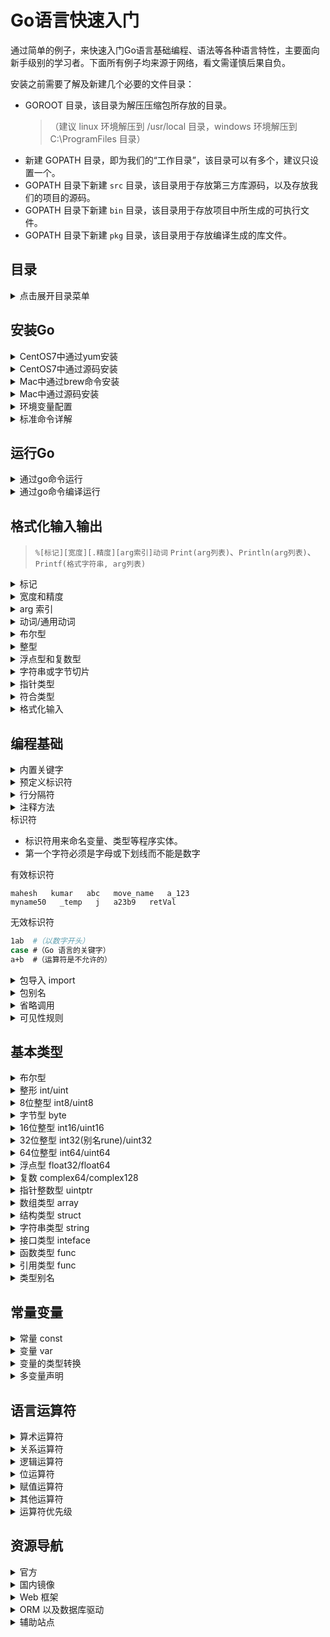Go语言快速入门
===

通过简单的例子，来快速入门Go语言基础编程、语法等各种语言特性，主要面向新手级别的学习者。下面所有例子均来源于网络，看文需谨慎后果自负。

安装之前需要了解及新建几个必要的文件目录：

- GOROOT 目录，该目录为解压压缩包所存放的目录。
    >（建议 linux 环境解压到 /usr/local 目录，windows 环境解压到 C:\ProgramFiles 目录）
- 新建 GOPATH 目录，即为我们的“工作目录”，该目录可以有多个，建议只设置一个。
- GOPATH 目录下新建 `src` 目录，该目录用于存放第三方库源码，以及存放我们的项目的源码。
- GOPATH 目录下新建 `bin` 目录，该目录用于存放项目中所生成的可执行文件。
- GOPATH 目录下新建 `pkg` 目录，该目录用于存放编译生成的库文件。

目录
---

<details>
<summary>点击展开目录菜单</summary>

<!-- TOC -->

- [安装Go](#安装go)
- [运行Go](#运行go)
- [格式化输入输出](#格式化输入输出)
- [编程基础](#编程基础)
- [基本类型](#基本类型)
- [常量变量](#常量变量)
- [语言运算符](#语言运算符)
- [资源导航](#资源导航)

<!-- /TOC -->

</details>

## 安装Go

<details>
<summary>CentOS7中通过yum安装</summary>

```bash
# CentOS7 可以只用使用yum安装
yum install golang  
```

</details>

<details>
<summary>CentOS7中通过源码安装</summary>

```bash
# 源码下载
# 官网源码 https://golang.org/dl/ 需要翻墙
wget https://storage.googleapis.com/golang/go1.9.darwin-amd64.pkg
tar zxvf go1.8.linux-amd64.tar.gz -C /usr/local
# 新建GOPATH目录
mkdir -p $HOME/gopath
```

</details>

<details>
<summary>Mac中通过brew命令安装</summary>

使用[home brew](http://brew.sh/)安装方便快捷安装Go，如果你想要在你的 Mac 系统上安装 Go，则必须使用 `Intel 64` 位处理器，Go 不支持 `PowerPC` 处理器。

```bash
brew update && brew upgrade # 更新 Homebrew 的信息
brew install git            # 安装 git
brew install go             # 安装 go
```

</details>


<details>
<summary>Mac中通过源码安装</summary>

通过源代码编译安装的过程与环境变量的配置与在 Linux 系统非常相似，因此不再赘述。

**注意事项：**

在 Mac 系统下使用到的 C 工具链是 Xcode 的一部分，因此你需要通过安装 Xcode 来完成这些工具的安装。你并不需要安装完整的 Xcode，而只需要安装它的命令行工具部分。

</details>


<details>
<summary>环境变量配置</summary>

通过`go env`查看go的详细信息

```bash
→ go env

GOARCH="amd64"
GOBIN=""
GOEXE=""
GOHOSTARCH="amd64"
GOHOSTOS="darwin"
GOOS="darwin"
GOPATH="/Users/kenny/go"
GORACE=""
GOROOT="/usr/local/Cellar/go/1.9/libexec"
GOTOOLDIR="/usr/local/Cellar/go/1.9/libexec/pkg/tool/darwin_amd64"
GCCGO="gccgo"
CC="clang"
GOGCCFLAGS="-fPIC -m64 -pthread -fno-caret-diagnostics -Qunused-arguments -fmessage-length=0 -fdebug-prefix-map=/var/folders/j7/3xly5sk567s65ny5dnr__3b80000gn/T/go-build377856897=/tmp/go-build -gno-record-gcc-switches -fno-common"
CXX="clang++"
CGO_ENABLED="1"
CGO_CFLAGS="-g -O2"
CGO_CPPFLAGS=""
CGO_CXXFLAGS="-g -O2"
CGO_FFLAGS="-g -O2"
CGO_LDFLAGS="-g -O2"
PKG_CONFIG="pkg-config"
```

如果需要修改默认的环境变量配置修改 `vim ~/.bash_profile` 或者 `vim ~/.zshrc`

```bash
#GOROOT
# CentOS 中如下设置 GOROOT，看你安装的路径
# export GOROOT=/usr/local/go
# Mac OS 中通过命令行工具brew安装如下配置 GOROOT
export GOROOT=/usr/local/Cellar/go/1.9/libexec
#GOPATH root bin
export GOBIN=$GOROOT/bin
export PATH=$PATH:$GOBIN
#GOPATH
export GOPATH=$HOME/go
#GOPATH bin
export PATH=$PATH:$GOPATH/bin
```

使其立即生效

```bash
source /etc/profile
```

</details>


<details>
<summary>标准命令详解</summary>

```bash
→ go --help
Go is a tool for managing Go source code.
Go是用于管理Go源代码的工具。

Usage用法:
	go command [arguments]

The commands are:

  build       命令用于编译我们指定的源码文件或代码包以及它们的依赖包。
  clean       删除掉执行其它命令时产生的一些文件和目录。
  doc         命令可以打印附于Go语言程序实体上的文档。
  env         用于打印Go语言的环境信息。
  bug         启动错误报告。
  fix         把指定代码包的所有Go语言源码文件中的旧版本代码修正为新版本的代码。
  fmt         在包源上运行gofmt。
  generate    通过处理源生成Go文件。
  get         下载或更新安装指定的代码包及其依赖包，并对它们进行编译和安装。
  install     用于编译并安装指定的代码包及它们的依赖包。
  list        列出指定的代码包的信息。
  run         命令可以编译并运行命令源码文件。
  test        对Go语言编写的程序进行测试。
  tool        运行指定的go工具
  version     打印Go的版本信息
  vet         用于检查Go语言源码中静态错误的简单工具。

Use "go help [command]" for more information about a command.

Additional help topics:

  c           calling between Go and C
  buildmode   description of build modes
  filetype    file types
  gopath      GOPATH environment variable
  environment environment variables
  importpath  import path syntax
  packages    description of package lists
  testflag    description of testing flags
  testfunc    description of testing functions

Use "go help [topic]" for more information about that topic.
```

其它命令

```bash
cat $GOROOT/VERSION  # 查看版本
$GOROOT/src/all.bash # 测试用例正确
```

</details>

## 运行Go

<details>
<summary>通过go命令运行</summary>

我们先写一段GO代码，很简单就是打印输出一个`hello world!`, 保存为[hello.go](./example/hello/hello.go)文件

```go
package main
import "fmt" 
func main() {
   fmt.Println("Hello, World!")
}
```

命令运行`go`程序，在[hello.go](./example/hello/hello.go)这个当前目录下运行下面命令，可以输出`hello world!`。

```bash
go run hello.go
```

</details>

<details>
<summary>通过go命令编译运行</summary>

GO程序的代码是可以直接编译成`exe文件` 或者 `二进制文件`直接运行，在[hello.go](./example/hello/hello.go)目录下运行下面命令，即可把go程序编译成二进制文件

```bash
go build hello.go
```

上面命令文件可以编译成一个`hello`可执行文件，然后直接在当前目录下 `./hello` 运行，可以输出`hello world!`。

</details>

## 格式化输入输出

> `%[标记][宽度][.精度][arg索引]动词`
> `Print(arg列表)`、`Println(arg列表)`、`Printf(格式字符串, arg列表)`

<details>
<summary>标记</summary>

```
+ 总打印数值的正负号；对于%q（%+q）保证只输出ASCII编码的字符。
- 在右侧而非左侧填充空格（左对齐该区域）
# 备用格式：为八进制添加前导 0（%#o），为十六进制添加前导 0x（%#x）或
  0X（%#X），为 %p（%#p）去掉前导 0x；对于 %q，若 strconv.CanBackquote
  返回 true，就会打印原始（即反引号围绕的）字符串；如果是可打印字符，
  %U（%#U）会写出该字符的Unicode编码形式（如字符 x 会被打印成 U+0078 'x'）。
' ' （空格）为数值中省略的正负号留出空白（% d）；
  以十六进制（% x, % X）打印字符串或切片时，在字节之间用空格隔开
0	填充前导的0而非空格；对于数字，这会将填充移到正负号之后
```

- 其中 `0` 和 `-` 不能同时使用，优先使用 `-` 而忽略 `0`。  
- 标记有事会被占位符忽略，所以不要指望它们。例如十进制没有备用格式，因此 `%#d` 与 `%d` 的行为相同。

</details>

<details>
<summary>宽度和精度</summary>

`[宽度][.精度]`都可以写成以下三种形式：`数值`，`*`，`arg索引*`  

- `数值` 表示使用指定的数值作为宽度值或精度值
- `*` 表示使用当前正在处理的 arg 的值作为宽度值或精度值，如果这样的话，要格式化的 arg 将自动跳转到下一个。
- `arg索引*` 表示使用指定 arg 的值作为宽度值或精度值，如果这样的话，要格式化的 arg 将自动跳转到指定 arg 的下一个。

注意事项：  

- 宽度值：用于设置最小宽度。
- 精度值：对于浮点型，用于控制小数位数，对于字符串或字节数组，用于控制字符数量（不是字节数量）。
- 对于浮点型而言，动词 g/G 的精度值比较特殊，在适当的情况下，g/G 会设置总有效数字，而不是小数位数。

</details>

<details>
<summary>arg 索引</summary>

由中括号和 arg 序号组成（就像这个实例`"abc%+ #8.3[3]vdef"`中的[3])，用于指定当前要处理的 arg 的序号，序号从 1 开始：`'[' + arg序号 + ']'`

</details>

<details>
<summary>动词/通用动词</summary>

- `v`：默认格式，不同类型的默认格式如下：
    > 布尔型：`t`
    > 整　型：`d`
    > 浮点型：`g`
    > 复数型：`g`
    > 字符串：`s`
    > 通　道：`p`
    > 指　针：`p`

- `#v`：默认格式，以符合 Go 语法的方式输出。特殊类型的 Go 语法格式如下：
    > 无符号整型：x
- `T`：输出 arg 的类型而不是值（使用 Go 语法格式）。

注意事项：`动词`不能省略，不同的数据类型支持的动词不一样。

</details>

<details>
<summary>布尔型</summary>

-`t` ：输出 true 或 false 字符串。

</details>

<details>
<summary>整型</summary>

- `b/o/d`：输出 2/8/10 进制格式
- `x/X  `：输出 16 进制格式（小写/大写）
- `c    `：输出数值所表示的 Unicode 字符
- `q    `：输出数值所表示的 Unicode 字符（带单引号）。对于无法显示的字符，将输出其转义字符。
- `U    `：输出 Unicode 码点（例如 U+1234，等同于字符串 "U+%04X" 的显示结果）

对于 o/x/X：
- 如果使用 "#" 标记，则会添加前导 0 或 0x。

对于 U：
- 如果使用 "#" 标记，则会在 Unicode 码点后面添加相应的 '字符'（前提是该字符必须可显示）

</details>

<details>
<summary>浮点型和复数型</summary>

- `b`：科学计数法（以 2  为底）
- `e/E`：科学计数法（以 10 为底，小写 e/大写 E）
- `f/F`：普通小数格式（两者无区别）
- `g/G`：大指数（指数 >= 6）使用 %e/%E，其它情况使用 %f/%F

</details>

<details>
<summary>字符串或字节切片</summary>

- `s` ：普通字符串
- `q` ：双引号引起来的 Go 语法字符串
- `x/X`：十六进制编码（小写/大写，以字节为元素进行编码，而不是字符）

对于 q：
- 如果使用了 `+` 标记，则将所有非 ASCII 字符都进行转义处理。
- 如果使用了 `#` 标记，则输出反引号引起来的字符串（前提是
- 字符串中不包含任何制表符以外的控制字符，否则忽略 # 标记）

对于 x/X：
- 如果使用了 " " 标记，则在每个元素之间添加空格。
- 如果使用了 "#" 标记，则在十六进制格式之前添加 0x 前缀。

</details>

<details>
<summary>指针类型</summary>

- `p` ：带 0x 前缀的十六进制地址值。
- `#p`：不带 0x 前缀的十六进制地址值。

</details>

<details>
<summary>符合类型</summary>

复合类型将使用不同的格式输出，格式如下：

```
结　构　体：{字段1 字段2 ...}
数组或切片：[元素0 元素1 ...]
映　　　射：map[键1:值1 键2:值2 ...]
```

指向符合元素的指针：`&{}`, `&[]`, `&map[]`
复合类型本身没有动词，动词将应用到复合类型的元素上。
结构体可以使用 "+v" 同时输出字段名。

</details>

<details>
<summary>格式化输入</summary>

```go
// 格式化输入：从输入端读取字符串（以空白分隔的值的序列），
// 并解析为具体的值存入相应的 arg 中，arg 必须是变量地址。
// 字符串中的连续空白视为单个空白，换行符根据不同情况处理。
// \r\n 被当做 \n 处理。

// 以动词 v 解析字符串，换行视为空白
Scan(arg列表)
// 以动词 v 解析字符串，换行结束解析
Scanln(arg列表)
// 根据格式字符串中指定的格式解析字符串
// 格式字符串中的换行符必须和输入端的换行符相匹配。
Scanf(格式字符串, arg列表)

// Scan 类函数会返回已处理的 arg 数量和遇到的错误信息。
```

</details>

## 编程基础

<details>
<summary>内置关键字</summary>

```go
break      default       func      interface    select
case       defer         go        map          struct
chan       else          goto      package      switch
const      fallthrough   if        range        type
continue   for           import    retrun       var
```

</details>

<details>
<summary>预定义标识符</summary>

```go
append  bool    byte    cap     close  complex complex64 complex128 uint16
copy    false   float32 float64 imag   int     int8      int16      uint32
int32   int64   iota    len     make   new     nil       panic      uint64
print   println real    recover string true    uint      uint8      uintptr
```

</details>

<details>
<summary>行分隔符</summary>

- 在 Go 程序中，一行代表一个语句结束，不需要分隔符。
- 打算将多个语句写在同一行，它们则必须使用 `;` 人为区分，并不鼓励这种做法。

</details>

<details>
<summary>注释方法</summary>

```go
// 单行注释

/*
  多行注释
*/
```

</details>

<detailsd>
<summardy>标识符</summary>

- 标识符用来命名变量、类型等程序实体。
- 第一个字符必须是字母或下划线而不能是数字

有效标识符

```
mahesh   kumar   abc   move_name   a_123
myname50   _temp   j   a23b9   retVal
```

无效标识符

```bash
1ab  #（以数字开头）
case #（Go 语言的关键字）
a+b  #（运算符是不允许的）
```

</details>

<details>
<summary>包导入 import</summary>

```go
import "fmt"
import "os"
import "io"
```

简写方式如下

```go
import (
  "fmt"
  "os"
  "io"
)
```

</details>

<details>
<summary>包别名</summary>

```go
import(
  ff "fmt"
)

// 或者
import ff "fmt"

// 别名包调用
ff.Println('Hello World!')
```

</details>


<details>
<summary>省略调用</summary>

```go
import(
  . "fmt"
)
func main() {
  // 省略调用
  Println('Hello World!')
}
```

</details>


<details>
<summary>可见性规则</summary>

Go语言中约定使用 **大小写** 来决定常量、变量、类型、接口、结构或函数是否可以被外部包所调用

- 函数名字首字母 **小写** 即为 `private` 私有的
- 函数名字首字母 **大写** 即为 `public` 公有

</details>

## 基本类型

<details>
<summary>布尔型</summary>

```go
var b bool
b  = true
fmt.Printf("b is of type %t\n", b)
e := bool(true)
fmt.Printf("e is of type %t\n", e)
```

- 长度：1字节
- 取值范围：true/false
- 只能使用true/false值，不能使用数字代替布尔值

</details>

<details>
<summary>整形 int/uint</summary>

```go
package main
import "fmt"
func main() {
  // n 是一个长度为 10 的数组
  var n [10]int 
  var i,j int

  /* 为数组 n 初始化元素 */         
  for i = 0; i < 10; i++ {
    n[i] = i + 100 /* 设置元素为 i + 100 */
  }

  /* 输出每个数组元素的值 */
  for j = 0; j < 10; j++ {
    fmt.Printf("Element[%d] = %d\n", j, n[j] )
  }
}
```

- int/uint
- 根据平台可能为32/64位

</details>

<details>
<summary>8位整型 int8/uint8</summary>

```go
u8 := []uint8{98, 99}

a := byte(255)  //11111111 这是byte的极限， 因为 a := byte(256)//越界报错， 0~255正好256个数，不能再高了
b := uint8(255) //11111111 这是uint8的极限，因为 c := uint8(256)//越界报错，0~255正好256个数，不能再高了
c := int8(127)  //01111111 这是int8的极限， 因为 b := int8(128)//越界报错， 0~127正好128个数，所以int8的极限只是256的一半
d := int8(a)    //11111111 打印出来则是-0000001，int8(128)、int8(255)、int8(byte(255))都报错越界，因为int极限是127，但是却可以写：int8(a)，第一位拿来当符号了
e := int8(c)    //01111111 打印出来还是01111111
fmt.Printf("%08b %d \n", a, a)
fmt.Printf("%08b %d \n", b, b)
fmt.Printf("%08b %d \n", c, c)
fmt.Printf("%08b %d \n", d, d)
fmt.Printf("%08b %d \n", e, e)
```

- int8/uint8
- 长度：1字节
- 取值范围：-128~127/0~255

</details>

<details>
<summary>字节型 byte</summary>

```go
// 这里不能写成 b := []byte{"Golang"}，这里是利用类型转换。
b := []byte("Golang")
c := []byte("go")
d := []byte("Go")
println(b,c,d)
```

- byte(uint8别名)

**基本处理函数**

- `Contains()` 返回是否包含子切片
- `Count()` 子切片非重叠实例的数量
- `Map()` 函数，将byte 转化为Unicode，然后进行替换
- `Repeat()` 将切片复制count此，返回这个新的切片
- `Replace()` 将切片中的一部分 替换为另外的一部分
- `Runes()` 将 S 转化为对应的 UTF-8 编码的字节序列，并且返回对应的Unicode 切片
- `Join()` 函数，将子字节切片连接到一起。

可以参考下面列子来理解上面7个方法，例子 [byte.go](./example/byte/byte.go)

```go
package main
import (
	"bytes"
	"fmt"
)
func main() {
  // 这里不能写成 b := []byte{"Golang"}，这里是利用类型转换。
  b := []byte("Golang")
  subslice1 := []byte("go")
  subslice2 := []byte("Go")
  // func Contains(b, subslice [] byte) bool
  // 检查字节切片b ，是否包含子字节切片 subslice
  fmt.Println(bytes.Contains(b, subslice1))
  fmt.Println(bytes.Contains(b, subslice2))


  s2 := []byte("同学们，上午好")
  m := func(r rune) rune {
    if r == '上' {
      r = '下'
    }
    return r
  }
  fmt.Println(string(s2))
  // func Map(mapping func(r rune) rune, s []byte) []byte
  // Map函数: 首先将 s 转化为 UTF-8编码的字符序列，
  // 然后使用 mapping 将每个Unicode字符映射为对应的字符，
  // 最后将结果保存在一个新的字节切片中。
  fmt.Println(string(bytes.Map(m, s2)))


  s3 := []byte("google")
  old := []byte("o")
  //这里 new 是一个字节切片，不是关键字了
  new := []byte("oo")
  n := 1
  // func Replace(s, old, new []byte, n int) []byte
  //返回字节切片 S 的一个副本， 并且将前n个不重叠的子切片 old 替换为 new，如果n < 0 那么不限制替换的数量
  fmt.Println(string(bytes.Replace(s3, old, new, n)))
  fmt.Println(string(bytes.Replace(s3, old, new, -1)))


  // 将字节切片 转化为对应的 UTF-8编码的字节序列，并且返回对应的 Unicode 切片。
  s4 := []byte("中华人民共和国")
  r1 := bytes.Runes(s4)
  // func Runes(b []byte) []rune
  fmt.Println(string(s4), len(s4))  // 字节切片的长度
  fmt.Println(string(r1), len(r1))  // rune 切片的长度


  // 字节切片 的每个元素，依旧是字节切片。
  s5 := [][]byte{
    []byte("你好"),
    []byte("世界"),  //这里的逗号，必不可少
  }
  sep := []byte(",")
  // func Join(s [][]byte, sep []byte) []byte
  // 用字节切片 sep 吧 s中的每个字节切片连接成一个，并且返回.
  fmt.Println(string(bytes.Join(s5, sep)))
}
```

</details>

<details>
<summary>16位整型 int16/uint16</summary>

- int16/uint16
- 长度：2字节
- 取值范围：-32768~32767/0~65535

</details>

<details>
<summary>32位整型 int32(别名rune)/uint32</summary>

- int32(别名rune)/uint32
- 长度：4字节
- 取值范围：-2^32/2~2^32/2-1/0~2^32-1

</details>

<details>
<summary>64位整型 int64/uint64</summary>

- int64/uint64
- 长度：8字节
- 取值范围：-2^64/2~2^64/2-1/0~2^64-1

</details>

<details>
<summary>浮点型 float32/float64</summary>

```go
package main
import "fmt"

func main() {
  var x float64
  x = 20.0
  fmt.Println(x)
  fmt.Printf("x is of type %T\n", x)

	a := float64(20.0)
  b := 42 
  fmt.Println(a)
  fmt.Println(b)
  fmt.Printf("a is of type %T\n", a)
  fmt.Printf("b is of type %T\n", b)
}
```

实例：[float.go](./example/float/float.go)

- float32/float64
- 长度：4/8字节
- 小数位：精确到 7/15 位小数

</details>

<details>
<summary>复数 complex64/complex128</summary>

- complex64/complex128
- 长度：8/16

</details>

<details>
<summary>指针整数型 uintptr</summary>

- uintptr
- 保存指正的 32 位或者 64 位整数型

</details>

<details>
<summary>数组类型 array</summary>

数组声明语法

```go
var variable_name [SIZE]variable_type
```

数组是具有相同唯一类型的一组已编号且长度固定的数据项序列，这种类型可以是任意的原始类型例如整形、字符串或者自定义类型。下面是一个简单的对数组操作的例子[array.go](./example/array/array.go)

```go
package main
import "fmt"
func main() {
  // 声明一个长度为5的整数数组
  // 一旦数组被声明了，那么它的数据类型跟长度都不能再被改变。
	var array1 [5]int
	
	fmt.Printf("array1: %d\n\n", array1)

  // 声明一个长度为5的整数数组
  // 初始化每个元素
  array2 := [5]int{12, 123, 1234, 12345, 123456}
  array2[1] = 5000
	fmt.Printf("array2: %d\n\n", array2[1])
  
  // n 是一个长度为 10 的数组
  var n [10]int 
  var i,j int

  /* 为数组 n 初始化元素 */         
  for i = 0; i < 10; i++ {
    n[i] = i + 100 /* 设置元素为 i + 100 */
  }

  /* 输出每个数组元素的值 */
  for j = 0; j < 10; j++ {
    fmt.Printf("Element[%d] = %d\n", j, n[j] )
  }

  /* 数组 - 5 行 2 列*/
  var a = [5][2]int{ {0,0}, {1,2}, {2,4}, {3,6},{4,8}}
  var e, f int

  /* 输出数组元素 */
  for  e = 0; e < 5; e++ {
    for f = 0; f < 2; f++ {
        fmt.Printf("a[%d][%d] = %d\n", e,f, a[e][f] )
    }
  }
}
```

初始化数组中 {} 中的元素个数不能大于 [] 中的数字。
如果忽略 [] 中的数字不设置数组大小，Go 语言会根据元素的个数来设置数组的大小：

```go
var array1 = [...]float32{1000.0, 2.0, 3.4, 7.0, 50.0}
```

数组元素可以通过索引（位置）来读取。格式为数组名后加中括号，中括号中为索引的值。例如：

```go
float32 salary = array1[9]
```

以上实例读取了数组`array1`第`10`个元素的值。

多维数组，下面例子

```go
// 三行四列
a = [3][4]int{  
 {0, 1, 2, 3} ,   /*  第一行索引为 0 */
 {4, 5, 6, 7} ,   /*  第二行索引为 1 */
 {8, 9, 10, 11}   /*  第三行索引为 2 */
}
```

访问多维数组

```go
// 访问第2行第3列
int val = a[2][3]
```

</details>

<details>
<summary>结构类型 struct</summary>

```go
type identifier struct {
    field1 type1
    field2 type2
    ...
}
```

简单的结构体

```go
type T struct {a, b int}
```

结构体里的字段都有 名字，像 `field1`、`field2` 等，如果字段在代码中从来也不会被用到，那么可以命名它为 `_`。上面简单的结构体定义，下面调用方法：

```go
var s T
s.a = 5
s.b = 8
```

数组可以看作是一种结构体类型，不过它使用下标而不是具名的字段。

```go
var t *T
t = new(T)
```

上面简单的管用语句方法`t := new(T)`，变量 `t` 是一个指向 `T` 的指针，此时结构体字段的值是它们所属类型的零值。

声明 `var t T` 也会给 `t` 分配内存，并零值化内存，但是这个时候 `t` 是类型`T`。在这两种方式中，`t` 通常被称做类型 `T` 的一个实例（instance）或对象（object）。

一个非常简单的例子[structs_fields.go](./example/structs/structs_fields.go)运行例子查看结果：

```bash
→ go run test/structs_fields.go

The int is: 10
The float is: 15.500000
The string is: Chris
&{10 15.5 Chris}
```

**使用 new**

</details>

<details>
<summary>字符串类型 string</summary>

```go
var str string //声明一个字符串
str = "Go lang"  //赋值
ch :=str[0]    //获取第一个字符
len :=len(str) //字符串的长度,len是内置函数 ,len=5
```

len函数是Go中内置函数，不引入strings包即可使用。len(string)返回的是字符串的字节数。len函数所支持的入参类型如下：

- len(Array) 数组的元素个数
- len(*Array) 数组指针中的元素个数,如果入参为nil则返回0
- len(Slice) 数组切片中元素个数,如果入参为nil则返回0
- len(map) 字典中元素个数,如果入参为nil则返回0
- len(Channel) Channel buffer队列中元素个数

</details>

<details>
<summary>接口类型 inteface</summary>

```go
package main
import (
   "fmt"
   "math"
)

/* 定义一个 interface */
type shape interface {
   area() float64
}

/* 定义一个 circle */
type circle struct {
   x,y,radius float64
}

/* 定义一个 rectangle */
type rectangle struct {
   width, height float64
}

/* 定义一个circle方法 (实现 shape.area())*/
func(circle circle) area() float64 {
   return math.Pi * circle.radius * circle.radius
}

/* 定义一个rectangle方法 (实现 shape.area())*/
func(rect rectangle) area() float64 {
   return rect.width * rect.height
}

/* 定义一个shape的方法*/
func getArea(shape shape) float64 {
   return shape.area()
}

func main() {
   circle := circle{x:0,y:0,radius:5}
   rectangle := rectangle {width:10, height:5}

   fmt.Printf("circle area: %f\n",getArea(circle))
   fmt.Printf("rectangle area: %f\n",getArea(rectangle))
}
```

实例：[inteface.go](./example/inteface/inteface.go)

</details>

<details>
<summary>函数类型 func</summary>

```go
package main
import "fmt"
type functinTyoe func(int, int) // 声明了一个函数类型
func (f functinTyoe)Serve() {
  fmt.Println("serve2")
}
func serve(int,int) {
  fmt.Println("serve1")
}
func main() {
  a := functinTyoe(serve)
  a(1,2)
  a.Serve()
}
```

实例：[func.go](./example/func/func.go)

</details>

<details>
<summary>引用类型 func</summary>


**切片**

> 是一种可以动态数组，可以按我们的希望增长和收缩。

- slice

**Map**

> 是一种无序的键值对的集合。是一种集合，所以我们可以像迭代数组和 slice 那样迭代它。

- map

```go
// 通过 make 来创建
dict := make(map[string]int)
// 通过字面值创建
dict := map[string]string{"Red": "#da1337", "Orange": "#e95a22"}

// 给 map 赋值就是指定合法类型的键，然后把值赋给键
colors := map[string]string{}
colors["Red"] = "#da1337"

// 不初始化 map , 就会创建一个 nil map。nil map 不能用来存放键值对，否则会报运行时错误
var colors map[string]string
colors["Red"] = "#da1337"
// Runtime Error:
// panic: runtime error: assignment to entry in nil map

//选择是只返回值，然后判断是否是零值来确定键是否存在。
value := colors["Blue"]
if value != "" {
  fmt.Println(value)
}
```

在函数间传递 map 不是传递 map 的拷贝。所以如果我们在函数中改变了 map，那么所有引用 map 的地方都会改变

```go
func main() {
  colors := map[string]string{
     "AliceBlue":   "#f0f8ff",
     "Coral":       "#ff7F50",
     "DarkGray":    "#a9a9a9",
     "ForestGreen": "#228b22",
  }
  for key, value := range colors {
      fmt.Printf("Key: %s  Value: %s\n", key, value)
  }
  removeColor(colors, "Coral")
  for key, value := range colors {
      fmt.Printf("Key: %s  Value: %s\n", key, value)
  }
}
func removeColor(colors map[string]string, key string) {
    delete(colors, key)
}
```


**通道**

- chan

</details>

<details>
<summary>类型别名</summary>

```go
type (
  byte int8
  rune init32
  文本 string
)
var b 文本
b = "别名类型，可以是中文！"
```

</details>

## 常量变量

<details>
<summary>常量 const</summary>

```go
package main
import "unsafe"
// 常量可以用len(), cap(), unsafe.Sizeof()常量计算表达式的值。
// 常量表达式中，函数必须是内置函数，否则编译不过：
const (
  a = "abc"
  b = len(a)
  c = unsafe.Sizeof(a)
)

func main(){
	const (
		PI     = 3.14
		const1 = "1"
	)
	const LENGTH int = 10
	const e, f, g = 1, false, "str" //多重赋值
  println(a, b, c,PI, LENGTH)
}
```

上面例子[const.go](./example/const/const.go)

**iota** 特殊常量，可以认为是一个可以被编译器修改的常量。[iota.go](./example/iota/iota.go)

```go
package main
import "fmt"
func main() {
  const (
    // 第一个 iota 等于 0，每当 iota 在新的一行被使用时，它的值都会自动加 1；
    // 所以 a=0, b=1, c=2 可以简写为如下形式：
    a = iota   //0
    b          //1
    c          //2
    d = "ha"   //独立值，iota += 1
    e          //"ha"   iota += 1
    f = 100    //iota +=1
    g          //100  iota +=1
    h = iota   //7,恢复计数
    i          //8
  )
  fmt.Println(a,b,c,d,e,f,g,h,i)
}
```

</details>

<details>
<summary>变量 var</summary>

```go
var (
  name  = "gopher"
  name1 = "1"
)
// 变量声明
var a int
a = 11 /* 赋值 */

// 变量声明 并赋值
var b int = 12

// 应用在函数体内的方式
var a, b, c, d int = 1, 2, 3, 4
// a =1 
// b =2 
// c =3 
// d =4 


var a, _, c, d int = 1, 2, 3, 4
// 忽略 _ 返回值忽略
```

- 全局变量名 以大写开头
- 全局变量不可以省略 var ，可以使用并行的方式
- 所有变量都可以使用类型推断
- 局部变量不可以使用`var()`简写的形式

</details>

<details>
<summary>变量的类型转换</summary>

```go
// 只能类型显式转换
var a float32 = 1.1
// 省略var, 简短形式，使用 := 赋值操作符
b := int(a)
// 不兼容的类型不能转换类型
```

</details>

<details>
<summary>多变量声明</summary>

```go
var x, y int
// 这种因式分解关键字的写法一般用于声明全局变量
var (
  a int
  b bool
)

var c, d int = 1, 2
var e, f = 123, "hello"

//这种不带声明格式的只能在函数体中出现
//g, h := 123, "hello"
```

</details>

## 语言运算符

<details>
<summary>算术运算符</summary>

```go
package main
import "fmt"
func main() {
  var a int = 21
  var b int = 10
  var c int
  c = a + b
  fmt.Printf("第一行 - c 的值为 %d\n", c ) // 第一行 - c 的值为 31
  c = a - b
  fmt.Printf("第二行 - c 的值为 %d\n", c ) // 第二行 - c 的值为 11
  c = a * b
  fmt.Printf("第三行 - c 的值为 %d\n", c ) // 第三行 - c 的值为 210
  c = a / b
  fmt.Printf("第四行 - c 的值为 %d\n", c ) // 第四行 - c 的值为 2
  c = a % b
  fmt.Printf("第五行 - c 的值为 %d\n", c ) // 第五行 - c 的值为 1
  a++
  fmt.Printf("第六行 - c 的值为 %d\n", a ) // 第六行 - c 的值为 22
  a--
  fmt.Printf("第七行 - c 的值为 %d\n", a ) // 第七行 - c 的值为 21
}
```

下表列出了所有Go语言的算术运算符。假定 A 值为 10，B 值为 20。

| 运算符 | 描述 | 实例 |
| ---- | ---- | ---- |
| + | 相加  | A + B 输出结果 30 |
| - | 相减  | A - B 输出结果 -10 |
| * | 相乘  | A * B 输出结果 200 |
| / | 相除  | B / A 输出结果 2 |
| % | 求余  | B % A 输出结果 0 |
| ++ | 自增 | A++ 输出结果 11 |
| -- | 自减 | A-- 输出结果 9 |

</details>

<details>
<summary>关系运算符</summary>

```go
package main
import "fmt"
func main() {
   var a int = 21
   var b int = 10
   if( a == b ) {
      fmt.Printf("第一行 - a 等于 b\n" )
   } else {
      fmt.Printf("第一行 - a 不等于 b\n" )
   }
   if ( a < b ) {
      fmt.Printf("第二行 - a 小于 b\n" )
   } else {
      fmt.Printf("第二行 - a 不小于 b\n" )
   } 
   
   if ( a > b ) {
      fmt.Printf("第三行 - a 大于 b\n" )
   } else {
      fmt.Printf("第三行 - a 不大于 b\n" )
   }
   /* 让我们改变a和b的值 */
   a = 5
   b = 20
   if ( a <= b ) {
      fmt.Printf("第四行 - a 小于等于 b\n" )
   }
   if ( b >= a ) {
      fmt.Printf("第五行 - b 大于等于 a\n" )
   }
}
```

下表列出了所有Go语言的关系运算符。假定 A 值为 10，B 值为 20。

| 运算符 | 描述 | 实例 |
| ---- | ---- | ---- |
| ==  | 检查两个值是否相等，如果相等返回 True 否则返回 False。 |	(A == B) 为 False |
| !=  | 检查两个值是否不相等，如果不相等返回 True 否则返回 False。 |	(A != B) 为 True |
| > | 检查左边值是否大于右边值，如果是返回 True 否则返回 False。 |	(A > B) 为 False |
| < | 检查左边值是否小于右边值，如果是返回 True 否则返回 False。 |	(A < B) 为 True |
| >=  | 检查左边值是否大于等于右边值，如果是返回 True 否则返回 False。 |	(A >= B) 为 False |
| <=  | 检查左边值是否小于等于右边值，如果是返回 True 否则返回 False。 | A <= B) 为 True |

</details>

<details>
<summary>逻辑运算符</summary>

```go
package main
import "fmt"
func main() {
  var a bool = true
  var b bool = false
  if ( a && b ) {
    fmt.Printf("第一行 - 条件为 true\n" )
  }
  if ( a || b ) {
    fmt.Printf("第二行 - 条件为 true\n" )
  }
  /* 修改 a 和 b 的值 */
  a = false
  b = true
  if ( a && b ) {
    fmt.Printf("第三行 - 条件为 true\n" )
  } else {
    fmt.Printf("第三行 - 条件为 false\n" )
  }
  if ( !(a && b) ) {
    fmt.Printf("第四行 - 条件为 true\n" )
  }
}
```

下表列出了所有Go语言的逻辑运算符。假定 A 值为 `True`，B 值为 `False` d。

| 运算符 | 描述 | 实例 |
| ---- | ---- | ---- |
| && | 逻辑 AND 运算符。 如果两边的操作数都是 True，则条件 True，否则为 False。 |	(A && B) 为 False |
| \|\| | 逻辑 OR 运算符。 如果两边的操作数有一个 True，则条件 True，否则为 False。|	(A || B) 为 True |
| ! | 逻辑 NOT 运算符。 如果条件为 True，则逻辑 NOT 条件 False，否则为 True。 |	!(A && B) 为 True |

</details>

<details>
<summary>位运算符</summary>

```go
package main
import "fmt"
func main() {

  var a uint = 60	/* 60 = 0011 1100 */  
  var b uint = 13	/* 13 = 0000 1101 */
  var c uint = 0          

  c = a & b       /* 12 = 0000 1100 */ 
  fmt.Printf("第一行 - c 的值为 %d\n", c ) // 第一行 - c 的值为 12

  c = a | b       /* 61 = 0011 1101 */
  fmt.Printf("第二行 - c 的值为 %d\n", c )  // 第二行 - c 的值为 61

  c = a ^ b       /* 49 = 0011 0001 */
  fmt.Printf("第三行 - c 的值为 %d\n", c ) // 第三行 - c 的值为 49

  c = a << 2     /* 240 = 1111 0000 */
  fmt.Printf("第四行 - c 的值为 %d\n", c ) // 第四行 - c 的值为 240

  c = a >> 2     /* 15 = 0000 1111 */
  fmt.Printf("第五行 - c 的值为 %d\n", c )  // 第五行 - c 的值为 15
}
```

Go 语言支持的位运算符如下表所示。假定 A 为60，B 为13：

| 运算符 | 描述 | 实例 |
| ---- | ---- | ---- |
| & | 按位与运算符"&"是双目运算符。 其功能是参与运算的两数各对应的二进位相与。 |	(A & B) 结果为 12, 二进制为 0000 1100 |
| \| | 按位或运算符 \| 是双目运算符。 其功能是参与运算的两数各对应的二进位相或。 |	(A \| B) 结果为 61, 二进制为 0011 1101 |
| ^ | 按位异或运算符"^"是双目运算符。 其功能是参与运算的两数各对应的二进位相异或，当两对应的二进位相异时，结果为1。 |	(A ^ B) 结果为 49, 二进制为 0011 0001 |
| << | 左移运算符"<<"是双目运算符。左移n位就是乘以2的n次方。 其功能把"<<"左边的运算数的各二进位全部左移若干位，由"<<"右边的数指定移动的位数，高位丢弃，低位补0。 | A << 2 结果为 240 ，二进制为 1111 0000 |
| >> | 右移运算符">>"是双目运算符。右移n位就是除以2的n次方。 其功能是把">>"左边的运算数的各二进位全部右移若干位，">>"右边的数指定移动的位数。| A >> 2 结果为 15 ，二进制为 0000 1111 |

</details>

<details>
<summary>赋值运算符</summary>

```go
package main
import "fmt"
func main() {
  var a int = 21
  var c int

  c =  a
  fmt.Printf("第 1 行 - =  运算符实例，c 值为 = %d\n", c )
  // 第 1 行 - =  运算符实例，c 值为 = 21
  c +=  a
  fmt.Printf("第 2 行 - += 运算符实例，c 值为 = %d\n", c )
  // 第 2 行 - += 运算符实例，c 值为 = 42
  c -=  a
  fmt.Printf("第 3 行 - -= 运算符实例，c 值为 = %d\n", c )
  // 第 3 行 - -= 运算符实例，c 值为 = 21
  c *=  a
  fmt.Printf("第 4 行 - *= 运算符实例，c 值为 = %d\n", c )
  // 第 4 行 - *= 运算符实例，c 值为 = 441
  c /=  a
  fmt.Printf("第 5 行 - /= 运算符实例，c 值为 = %d\n", c )
  // 第 5 行 - /= 运算符实例，c 值为 = 21
  c  = 200; 
  c <<=  2
  fmt.Printf("第 6 行  - <<= 运算符实例，c 值为 = %d\n", c )
  // 第 6 行  - <<= 运算符实例，c 值为 = 800
  c >>=  2
  fmt.Printf("第 7 行 - >>= 运算符实例，c 值为 = %d\n", c )
  // 第 7 行 - >>= 运算符实例，c 值为 = 200
  c &=  2
  fmt.Printf("第 8 行 - &= 运算符实例，c 值为 = %d\n", c )
  // 第 8 行 - &= 运算符实例，c 值为 = 0
  c ^=  2
  fmt.Printf("第 9 行 - ^= 运算符实例，c 值为 = %d\n", c )
  // 第 9 行 - ^= 运算符实例，c 值为 = 2
  c |=  2
  fmt.Printf("第 10 行 - |= 运算符实例，c 值为 = %d\n", c )
  // 第 10 行 - |= 运算符实例，c 值为 = 2
}
```

| 运算符 | 描述 | 实例 |
| ---- | ---- | ---- |
| = | 简单的赋值运算符，将一个表达式的值赋给一个左值s | C = A + B 将 A + B 表达式结果赋值给 C |
| += | 相加后再赋值s | C += A 等于 C = C + A |
| -= | 相减后再赋值s | C -= A 等于 C = C - A |
| *= | 相乘后再赋值s | C *= A 等于 C = C * A |
| /= | 相除后再赋值s | C /= A 等于 C = C / A |
| %= | 求余后再赋值s | C %= A 等于 C = C % A |
| <<= | 左移后赋值s | C <<= 2 等于 C = C << 2 |
| >>= | 右移后赋值s | C >>= 2 等于 C = C >> 2 |
| &= | 按位与后赋值s | C &= 2 等于 C = C & 2 |
| ^= | 按位异或后赋值s | C ^= 2 等于 C = C ^ 2 |
| \|= | 按位或后赋值s | C \|= 2 等于 C = C \| 2 |

</details>

<details>
<summary>其他运算符</summary>

```go
package main
import "fmt"
func main() {
  var a int = 4
  var b int32
  var c float32
  var ptr *int

  /* 运算符实例 */
  fmt.Printf("第 1 行 - a 变量类型为 = %T\n", a ); // 第 1 行 - a 变量类型为 = int
  fmt.Printf("第 2 行 - b 变量类型为 = %T\n", b ); // 第 2 行 - b 变量类型为 = int32
  fmt.Printf("第 3 行 - c 变量类型为 = %T\n", c ); // 第 3 行 - c 变量类型为 = float32

  /*  & 和 * 运算符实例 */
  ptr = &a	/* 'ptr' 包含了 'a' 变量的地址 */
  fmt.Printf("a 的值为  %d\n", a);   // a 的值为  4
  fmt.Printf("*ptr 为 %d\n", *ptr); // *ptr 为 4
}
```

| 运算符 | 描述 | 实例 |
| ---- | ---- | ---- |
| & | 返回变量存储地址 | &a; 将给出变量的实际地址。 |
| * | 指针变量。 | *a; 是一个指针变量 |

</details>

<details>
<summary>运算符优先级</summary>

```go
package main
import "fmt"
func main() {
  var a int = 20
  var b int = 10
  var c int = 15
  var d int = 5
  var e int;
  // 通过使用括号来临时提升某个表达式的整体运算优先级。
  e = (a + b) * c / d;      // ( 30 * 15 ) / 5
  fmt.Printf("(a + b) * c / d 的值为 : %d\n",  e );
  e = ((a + b) * c) / d;    // (30 * 15 ) / 5
  fmt.Printf("((a + b) * c) / d 的值为  : %d\n" ,  e );
  e = (a + b) * (c / d);   // (30) * (15/5)
  fmt.Printf("(a + b) * (c / d) 的值为  : %d\n",  e );
  e = a + (b * c) / d;     //  20 + (150/5)
  fmt.Printf("a + (b * c) / d 的值为  : %d\n" ,  e );  
}
```

有些运算符拥有较高的优先级，二元运算符的运算方向均是从左至右。下表列出了所有运算符以及它们的优先级，由上至下代表优先级由高到低：

| 优先级 | 运算符 |
| ---- | ---- |
| 7 | ^ ! |
| 6 | * / % << >> & &^ |
| 5 | + - \| ^ |
| 4 | == != < <= >= > |
| 3 | <- |
| 2 | && |
| 1 | \|\| |

</details>

## 资源导航

<details>
<summary>官方</summary>

- [Playground](http://play.golang.org)：Go 语言代码在线运行

</details>

<details>
<summary>国内镜像</summary>

- [Go 指南国内镜像](http://tour.golangtc.com/)
- [Go 语言国内下载镜像](http://www.golangtc.com/download)
- [Go 官方网站国内镜像](http://docs.studygolang.com/)

</details>

<details>
<summary>Web 框架</summary>

- [Macaron](https://go-macaron.com/)：模块化 Web 框架
- [Beego](http://beego.me/)：重量级 Web 框架
- [Revel](https://github.com/revel/revel)：较早成熟的重量级 Web 框架
- [Martini](https://github.com/go-martini/martini): 一个强大为了编写模块化 Web 应用而生的 Go 语言框架

</details>

<details>
<summary>ORM 以及数据库驱动</summary>

- [xorm](https://github.com/go-xorm/xorm)：支持 MySQL、PostgreSQL、SQLite3 以及 MsSQL
- [mgo](http://labix.org/mgo)：MongoDB 官方推荐驱动

</details>

<details>
<summary>辅助站点</summary>

- [Go Walker](https://gowalker.org)：Go 语言在线 API 文档
- [gobuild.io](http://gobuild.io/)：Go 语言在线二进制编译与下载
- [Rego](http://regoio.herokuapp.com/)：Go 语言正则在线测试
- [gopm.io](https://gopm.io)：科学下载第三方包

</details>
